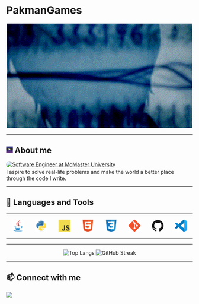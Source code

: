 # PakmanGames

<div align="center"><img src="./images/s;g.gif" alt="gif" width="500px"></div>

---

## <img src="./images/pakmangames.png" alt="gif" width="18px"> About me
<a href="https://github.com/PakmanGames" style="border-radius: 16px; overflow: hidden; display: inline-block;"><img src="https://readme-typing-svg.demolab.com?font=Lunasima&weight=900&duration=4000&pause=1000&color=ad5232&background=53348000&center=true&vCenter=true&random=false&width=500&lines=Software+Engineer+at+McMaster+University" alt="Software Engineer at McMaster University" style=""></a>
<br>
I aspire to solve real-life problems and make the world a better place through the code I write.

---

## 💼 Languages and Tools

<div align="center">
    <table>
        <tr align="center">
            <td width="45px" style="padding: 15px;" >
                <img src="./images/icons/java-original.svg" alt="Java">
            </td>
            <td width="45px" style="padding: 15px;">
                <img src="./images/icons/python-original.svg" alt="Python">
            </td>
            <td width="45px" style="padding: 15px;">
                <img src="./images/icons/javascript-original.svg" alt="JavaScript">
            </td>
            <td width="45px" style="padding: 15px;">
                <img src="./images/icons/html5-original.svg" alt="HTML5">
            </td>
            <td width="45px" style="padding: 15px;">
                <img src="./images/icons/css3-original.svg" alt="CSS3">
            </td>
            <td width="45px" style="padding: 15px;">
                <img src="./images/icons/git-original.svg" alt="git">
            </td>
            <td width="45px" style="padding: 15px;">
                <img src="./images/icons/github-original.svg" alt="GitHub">
            </td>
            <td width="45px" style="padding: 15px;">
                <img src="./images/icons/vscode-original.svg" alt="vscode">
            </td>
        </tr>
    </table>
</div>

---

<p align="center">
  <img src="https://github-readme-stats.vercel.app/api/top-langs/?username=pakmangames&layout=compact" alt="Top Langs" width="300px">
  <img src="https://streak-stats.demolab.com?user=PakmanGames&ring=FF5B5BBE&currStreakLabel=5D8ED0&sideLabels=5D8ED0&dates=000000" alt="GitHub Streak" width="420px"/>
</p>

---

## 📫 Connect with me

<a href="https://www.linkedin.com/in/andy-pak/" target="_blank"><img src="https://img.shields.io/badge/linkedin-0077B5.svg?&style=for-the-badge&logo=linkedin&logoColor=white" height="35px"></a>